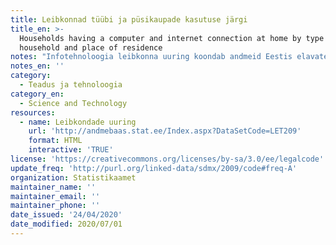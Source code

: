 ```yaml
---
title: Leibkonnad tüübi ja püsikaupade kasutuse järgi
title_en: >-
  Households having a computer and internet connection at home by type of
  household and place of residence
notes: "Infotehnoloogia leibkonna uuring koondab andmeid Eestis elavate leibkondade mobiilse interneti olemasolu ja kasutamise kohta.\r\nStatistikaameti andmed püsikaupade kasutamise kohta, näiteks mobiiltelefonide ning internetiühenduse kohta."
notes_en: ''
category: 
  - Teadus ja tehnoloogia
category_en: 
  - Science and Technology
resources:
  - name: Leibkondade uuring
    url: 'http://andmebaas.stat.ee/Index.aspx?DataSetCode=LET209'
    format: HTML
    interactive: 'TRUE'
license: 'https://creativecommons.org/licenses/by-sa/3.0/ee/legalcode'
update_freq: 'http://purl.org/linked-data/sdmx/2009/code#freq-A'
organization: Statistikaamet
maintainer_name: ''
maintainer_email: ''
maintainer_phone: ''
date_issued: '24/04/2020'
date_modified: 2020/07/01
---
```

